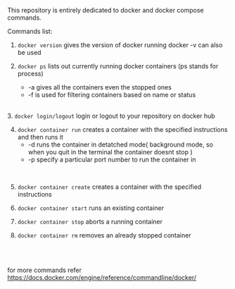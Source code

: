 This repository is entirely dedicated to docker and docker compose commands.


Commands list:

1. <code>docker version</code>
	gives the version of docker running
	docker -v can also be used

2. <code>docker ps</code>
	lists out currently running docker containers (ps stands for process)
	<ul>
		<li>-a gives all the containers even the stopped ones</li>
		<li>-f is used for filtering containers based on name or status</li>
	</ul>
<br>
3. <code>docker login/logout</code>
	login or logout to your repository on docker hub



4. <code>docker container run</code>
	creates a container with the specified instructions and then runs it
	<ul>
		<li>-d runs the container in detatched mode( background mode, so when you quit in the terminal the container doesnt stop )
		<li>-p specify a particular port number to run the container in</li>
	</ul>
<br>

5. <code>docker container create</code>
	creates a container with the specified instructions

6. <code>docker container start</code>
	runs an existing container

7. <code>docker container stop</code>
	aborts a running container

8. <code>docker container rm</code>
	removes an already stopped container



<br>
<br>

for more commands refer https://docs.docker.com/engine/reference/commandline/docker/
